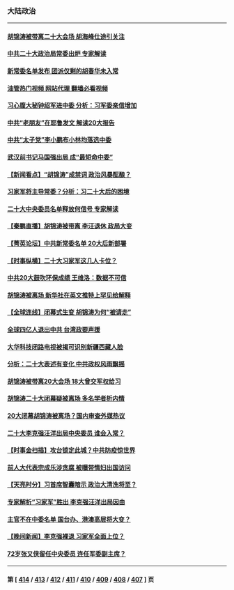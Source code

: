 ### 大陆政治
---
#### [胡锦涛被带离二十大会场 胡海峰仕途引关注](../../pages/ncid277/n13851099.md?10231245) 
#### [中共二十大政治局常委出炉 专家解读](../../pages/ncid277/n13851060.md?10231245) 
#### [新常委名单发布 团派仅剩的胡春华未入常](../../pages/ncid277/n13851052.md?10231245) 
#### [油管热门视频 网站代理 翻墙必看视频](http://132.145.103.77:81/youtube.html?10231245)
#### [习心腹大秘钟绍军进中委 分析：习军委亲信增加](../../pages/ncid277/n13851049.md?10231245) 
#### [中共“老朋友”在耶鲁发文 解读20大报告](../../pages/ncid277/n13850994.md?10231245) 
#### [中共“太子党”李小鹏布小林均落选中委](../../pages/ncid277/n13851040.md?10231245) 
#### [武汉前书记马国强出局 成“最短命中委”](../../pages/ncid277/n13851033.md?10231245) 
#### [【新闻看点】“胡锦涛”成禁词 政治风暴酝酿？](../../pages/ncid277/n13851014.md?10231245) 
#### [习家军将主导常委？分析：习二十大后的困境](../../pages/ncid277/n13850943.md?10231245) 
#### [二十大中央委员名单释放何信号 专家解读](../../pages/ncid277/n13850992.md?10231245) 
#### [【秦鹏直播】胡锦涛被带离 李汪退休 政局大变](../../pages/ncid277/n13851011.md?10231245) 
#### [【菁英论坛】中共新常委名单 20大后新部署](../../pages/ncid277/n13850989.md?10231245) 
#### [【时事纵横】二十大习家军这几人卡位？](../../pages/ncid277/n13850886.md?10231245) 
#### [中共20大鼓吹环保成绩 王维洛：数据不可信](../../pages/ncid277/n13850968.md?10231245) 
#### [胡锦涛被离场 新华社在英文推特上罕见给解释](../../pages/ncid277/n13850983.md?10231245) 
#### [【全球连线】闭幕式生变 胡锦涛为何“被请走”](../../pages/ncid277/n13850986.md?10231245) 
#### [全球四亿人退出中共 台湾政要声援](../../pages/ncid277/n13850772.md?10231245) 
#### [大华科技闭路电视被揭可识别新疆西藏人脸](../../pages/ncid277/n13850948.md?10231245) 
#### [分析：二十大表述有变化 中共政权风雨飘摇](../../pages/ncid277/n13850913.md?10231245) 
#### [胡锦涛被带离20大会场 18大曾交军权给习](../../pages/ncid277/n13850922.md?10231245) 
#### [胡锦涛二十大闭幕疑被离场 多名学者析内情](../../pages/ncid277/n13850666.md?10231245) 
#### [20大闭幕胡锦涛被离场？国内审查外媒热议](../../pages/ncid277/n13850912.md?10231245) 
#### [二十大李克强汪洋出局中央委员 谁会入常？](../../pages/ncid277/n13850746.md?10231245) 
#### [【时事金扫描】攻台锁定此城？中共防疫惊世界](../../pages/ncid277/n13850478.md?10231245) 
#### [前人大代表宗成乐涉贪腐 被曝带情妇出国访问](../../pages/ncid277/n13850809.md?10231245) 
#### [【天亮时分】习首席智囊暗示 政治大清洗将至？](../../pages/ncid277/n13850881.md?10231245) 
#### [专家解析“习家军”胜出 李克强汪洋出局因由](../../pages/ncid277/n13850761.md?10231245) 
#### [主官不在中委名单 国台办、港澳高层将大变？](../../pages/ncid277/n13850754.md?10231245) 
#### [【晚间新闻】李克强裸退 习家军全面上位？](../../pages/ncid277/n13850709.md?10231245) 
#### [72岁张又侠留任中央委员 连任军委副主席？](../../pages/ncid277/n13850712.md?10231245) 

---
#### 第 [ [414](./414.md?10231245) / [413](./413.md?10231245) / [412](./412.md?10231245) / [411](./411.md?10231245) / [410](./410.md?10231245) / [409](./409.md?10231245) / [408](./408.md?10231245) / [407](./407.md?10231245) ] 页
